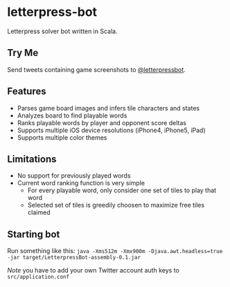letterpress-bot
==============

Letterpress solver bot written in Scala.

## Try Me

Send tweets containing game screenshots to [@letterpressbot](https://twitter.com/letterpressbot).

## Features

* Parses game board images and infers tile characters and states
* Analyzes board to find playable words
* Ranks playable words by player and opponent score deltas
* Supports multiple iOS device resolutions (iPhone4, iPhone5, iPad)
* Supports multiple color themes

## Limitations
* No support for previously played words
* Current word ranking function is very simple
  * For every playable word, only consider one set of tiles to play that word
  * Selected set of tiles is greedily choosen to maximize free tiles claimed

## Starting bot

Run something like this: 
`java -Xms512m -Xmx900m -Djava.awt.headless=true -jar target/LetterpressBot-assembly-0.1.jar`

*Note* you have to add your own Twitter account auth keys to `src/application.conf`
